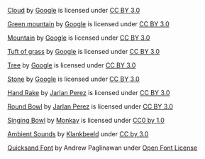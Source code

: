 [Cloud](https://poly.google.com/view/44cGXp6_8WD) by [Google](https://poly.google.com/user/4aEd8rQgKu2) is licensed under [CC BY 3.0](https://creativecommons.org/licenses/by/3.0/legalcode)

[Green mountain](https://poly.google.com/view/3NvfPMBZrBQ) by [Google](https://poly.google.com/user/4aEd8rQgKu2) is licensed under [CC BY 3.0](https://creativecommons.org/licenses/by/3.0/legalcode)

[Mountain](https://poly.google.com/view/0Fl55ZzsVzT) by [Google](https://poly.google.com/user/4aEd8rQgKu2) is licensed under [CC BY 3.0](https://creativecommons.org/licenses/by/3.0/legalcode)

[Tuft of grass](https://poly.google.com/view/3tyh15Fbmsx) by [Google](https://poly.google.com/user/4aEd8rQgKu2) is licensed under [CC BY 3.0](https://creativecommons.org/licenses/by/3.0/legalcode)

[Tree](https://poly.google.com/view/6pwiq7hSrHr) by [Google](https://poly.google.com/user/4aEd8rQgKu2) is licensed under [CC BY 3.0](https://creativecommons.org/licenses/by/3.0/legalcode)

[Stone](https://poly.google.com/view/50q_bJkLcuq) by [Google](https://poly.google.com/user/4aEd8rQgKu2) is licensed under [CC BY 3.0](https://creativecommons.org/licenses/by/3.0/legalcode)

[Hand Rake](https://poly.google.com/view/b5lg0YPzWCu) by [Jarlan Perez](https://poly.google.com/user/4lZfAdz3x3X) is licensed under [CC BY 3.0](https://creativecommons.org/licenses/by/3.0/legalcode)

[Round Bowl](https://poly.google.com/view/92cJv8Wi9BG) by [Jarlan Perez](https://poly.google.com/user/4lZfAdz3x3X) is licensed under [CC BY 3.0](https://creativecommons.org/licenses/by/3.0/legalcode)

[Singing Bowl](https://freesound.org/people/Monkay/sounds/48325/) by [Monkay](https://freesound.org/people/Monkay/) is licensed under [CC0 by 1.0](https://creativecommons.org/publicdomain/zero/1.0/)

[Ambient Sounds](https://freesound.org/people/klankbeeld/sounds/415481/) by [Klankbeeld](https://freesound.org/people/klankbeeld/) under [CC by 3.0](https://creativecommons.org/licenses/by/3.0/legalcode)

[Quicksand Font](https://fonts.google.com/specimen/Quicksand) by Andrew Paglinawan under [Open Font License](http://scripts.sil.org/cms/scripts/page.php?site_id=nrsi&id=OFL_web)
